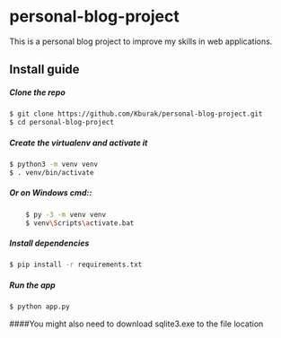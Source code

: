 
# personal-blog-project

  This is a personal blog project to improve my  skills in web applications.

## Install guide

##### Clone the repo

```bash
$ git clone https://github.com/Kburak/personal-blog-project.git
$ cd personal-blog-project
```

##### Create the virtualenv and activate it
```bash
$ python3 -m venv venv
$ . venv/bin/activate
```

##### Or on Windows cmd::
```bash
    $ py -3 -m venv venv
    $ venv\Scripts\activate.bat
```

##### Install dependencies
```bash
$ pip install -r requirements.txt
```

##### Run the app
```bash
$ python app.py
```

####You might also need to download sqlite3.exe to the file location


